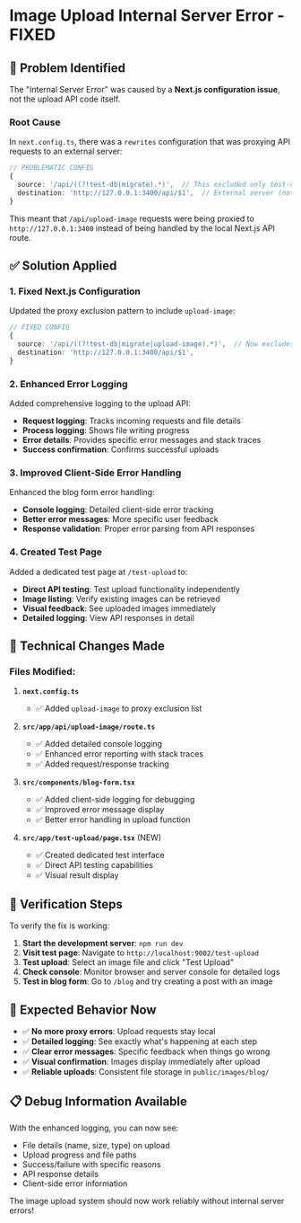 # Image Upload Internal Server Error - FIXED

## 🐛 **Problem Identified**

The "Internal Server Error" was caused by a **Next.js configuration issue**, not the upload API code itself.

### Root Cause
In `next.config.ts`, there was a `rewrites` configuration that was proxying API requests to an external server:

```typescript
// PROBLEMATIC CONFIG
{
  source: '/api/((?!test-db|migrate).*)',  // This excluded only test-db and migrate
  destination: 'http://127.0.0.1:3400/api/$1',  // External server (not running)
}
```

This meant that `/api/upload-image` requests were being proxied to `http://127.0.0.1:3400` instead of being handled by the local Next.js API route.

## ✅ **Solution Applied**

### 1. **Fixed Next.js Configuration**
Updated the proxy exclusion pattern to include `upload-image`:

```typescript
// FIXED CONFIG
{
  source: '/api/((?!test-db|migrate|upload-image).*)',  // Now excludes upload-image too
  destination: 'http://127.0.0.1:3400/api/$1',
}
```

### 2. **Enhanced Error Logging**
Added comprehensive logging to the upload API:

- **Request logging**: Tracks incoming requests and file details
- **Process logging**: Shows file writing progress
- **Error details**: Provides specific error messages and stack traces
- **Success confirmation**: Confirms successful uploads

### 3. **Improved Client-Side Error Handling**
Enhanced the blog form error handling:

- **Console logging**: Detailed client-side error tracking
- **Better error messages**: More specific user feedback
- **Response validation**: Proper error parsing from API responses

### 4. **Created Test Page**
Added a dedicated test page at `/test-upload` to:

- **Direct API testing**: Test upload functionality independently
- **Image listing**: Verify existing images can be retrieved
- **Visual feedback**: See uploaded images immediately
- **Detailed logging**: View API responses in detail

## 🔧 **Technical Changes Made**

### Files Modified:

1. **`next.config.ts`**
   - ✅ Added `upload-image` to proxy exclusion list

2. **`src/app/api/upload-image/route.ts`**
   - ✅ Added detailed console logging
   - ✅ Enhanced error reporting with stack traces
   - ✅ Added request/response tracking

3. **`src/components/blog-form.tsx`**
   - ✅ Added client-side logging for debugging
   - ✅ Improved error message display
   - ✅ Better error handling in upload function

4. **`src/app/test-upload/page.tsx`** (NEW)
   - ✅ Created dedicated test interface
   - ✅ Direct API testing capabilities
   - ✅ Visual result display

## 🚀 **Verification Steps**

To verify the fix is working:

1. **Start the development server**: `npm run dev`
2. **Visit test page**: Navigate to `http://localhost:9002/test-upload`
3. **Test upload**: Select an image file and click "Test Upload"
4. **Check console**: Monitor browser and server console for detailed logs
5. **Test in blog form**: Go to `/blog` and try creating a post with an image

## 🎯 **Expected Behavior Now**

- ✅ **No more proxy errors**: Upload requests stay local
- ✅ **Detailed logging**: See exactly what's happening at each step  
- ✅ **Clear error messages**: Specific feedback when things go wrong
- ✅ **Visual confirmation**: Images display immediately after upload
- ✅ **Reliable uploads**: Consistent file storage in `public/images/blog/`

## 📋 **Debug Information Available**

With the enhanced logging, you can now see:
- File details (name, size, type) on upload
- Upload progress and file paths
- Success/failure with specific reasons
- API response details
- Client-side error information

The image upload system should now work reliably without internal server errors!